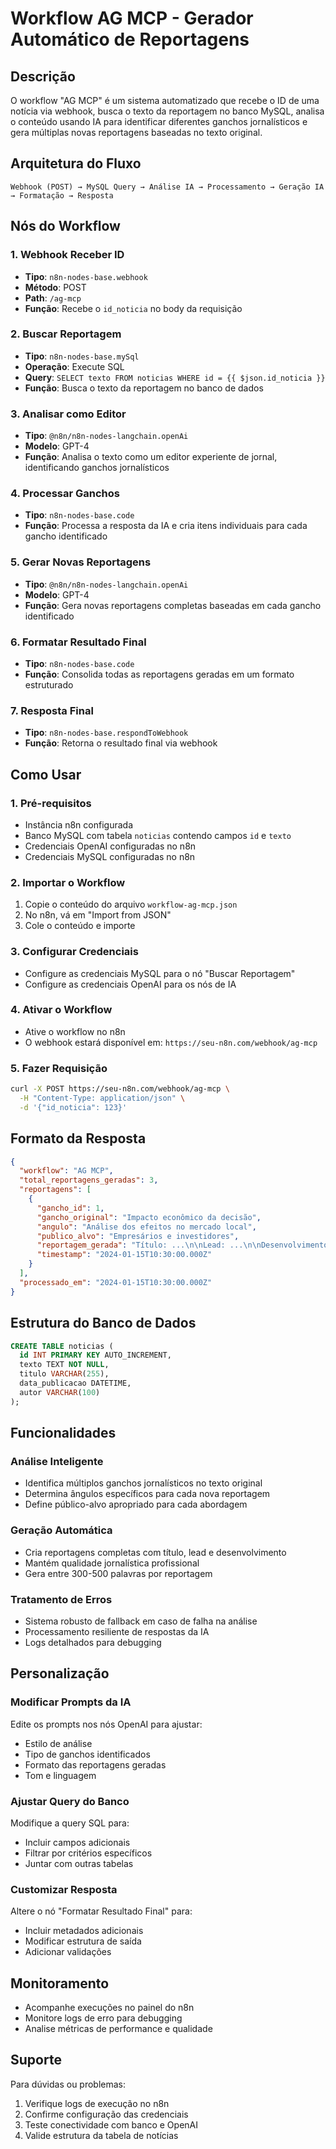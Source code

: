 # Workflow AG MCP - Gerador Automático de Reportagens

## Descrição
O workflow "AG MCP" é um sistema automatizado que recebe o ID de uma notícia via webhook, busca o texto da reportagem no banco MySQL, analisa o conteúdo usando IA para identificar diferentes ganchos jornalísticos e gera múltiplas novas reportagens baseadas no texto original.

## Arquitetura do Fluxo

```
Webhook (POST) → MySQL Query → Análise IA → Processamento → Geração IA → Formatação → Resposta
```

## Nós do Workflow

### 1. **Webhook Receber ID**
- **Tipo**: `n8n-nodes-base.webhook`
- **Método**: POST
- **Path**: `/ag-mcp`
- **Função**: Recebe o `id_noticia` no body da requisição

### 2. **Buscar Reportagem**
- **Tipo**: `n8n-nodes-base.mySql`
- **Operação**: Execute SQL
- **Query**: `SELECT texto FROM noticias WHERE id = {{ $json.id_noticia }}`
- **Função**: Busca o texto da reportagem no banco de dados

### 3. **Analisar como Editor**
- **Tipo**: `@n8n/n8n-nodes-langchain.openAi`
- **Modelo**: GPT-4
- **Função**: Analisa o texto como um editor experiente de jornal, identificando ganchos jornalísticos

### 4. **Processar Ganchos**
- **Tipo**: `n8n-nodes-base.code`
- **Função**: Processa a resposta da IA e cria itens individuais para cada gancho identificado

### 5. **Gerar Novas Reportagens**
- **Tipo**: `@n8n/n8n-nodes-langchain.openAi`
- **Modelo**: GPT-4
- **Função**: Gera novas reportagens completas baseadas em cada gancho identificado

### 6. **Formatar Resultado Final**
- **Tipo**: `n8n-nodes-base.code`
- **Função**: Consolida todas as reportagens geradas em um formato estruturado

### 7. **Resposta Final**
- **Tipo**: `n8n-nodes-base.respondToWebhook`
- **Função**: Retorna o resultado final via webhook

## Como Usar

### 1. Pré-requisitos
- Instância n8n configurada
- Banco MySQL com tabela `noticias` contendo campos `id` e `texto`
- Credenciais OpenAI configuradas no n8n
- Credenciais MySQL configuradas no n8n

### 2. Importar o Workflow
1. Copie o conteúdo do arquivo `workflow-ag-mcp.json`
2. No n8n, vá em "Import from JSON"
3. Cole o conteúdo e importe

### 3. Configurar Credenciais
- Configure as credenciais MySQL para o nó "Buscar Reportagem"
- Configure as credenciais OpenAI para os nós de IA

### 4. Ativar o Workflow
- Ative o workflow no n8n
- O webhook estará disponível em: `https://seu-n8n.com/webhook/ag-mcp`

### 5. Fazer Requisição
```bash
curl -X POST https://seu-n8n.com/webhook/ag-mcp \
  -H "Content-Type: application/json" \
  -d '{"id_noticia": 123}'
```

## Formato da Resposta

```json
{
  "workflow": "AG MCP",
  "total_reportagens_geradas": 3,
  "reportagens": [
    {
      "gancho_id": 1,
      "gancho_original": "Impacto econômico da decisão",
      "angulo": "Análise dos efeitos no mercado local",
      "publico_alvo": "Empresários e investidores",
      "reportagem_gerada": "Título: ...\n\nLead: ...\n\nDesenvolvimento: ...",
      "timestamp": "2024-01-15T10:30:00.000Z"
    }
  ],
  "processado_em": "2024-01-15T10:30:00.000Z"
}
```

## Estrutura do Banco de Dados

```sql
CREATE TABLE noticias (
  id INT PRIMARY KEY AUTO_INCREMENT,
  texto TEXT NOT NULL,
  titulo VARCHAR(255),
  data_publicacao DATETIME,
  autor VARCHAR(100)
);
```

## Funcionalidades

### Análise Inteligente
- Identifica múltiplos ganchos jornalísticos no texto original
- Determina ângulos específicos para cada nova reportagem
- Define público-alvo apropriado para cada abordagem

### Geração Automática
- Cria reportagens completas com título, lead e desenvolvimento
- Mantém qualidade jornalística profissional
- Gera entre 300-500 palavras por reportagem

### Tratamento de Erros
- Sistema robusto de fallback em caso de falha na análise
- Processamento resiliente de respostas da IA
- Logs detalhados para debugging

## Personalização

### Modificar Prompts da IA
Edite os prompts nos nós OpenAI para ajustar:
- Estilo de análise
- Tipo de ganchos identificados
- Formato das reportagens geradas
- Tom e linguagem

### Ajustar Query do Banco
Modifique a query SQL para:
- Incluir campos adicionais
- Filtrar por critérios específicos
- Juntar com outras tabelas

### Customizar Resposta
Altere o nó "Formatar Resultado Final" para:
- Incluir metadados adicionais
- Modificar estrutura de saída
- Adicionar validações

## Monitoramento

- Acompanhe execuções no painel do n8n
- Monitore logs de erro para debugging
- Analise métricas de performance e qualidade

## Suporte

Para dúvidas ou problemas:
1. Verifique logs de execução no n8n
2. Confirme configuração das credenciais
3. Teste conectividade com banco e OpenAI
4. Valide estrutura da tabela de notícias
